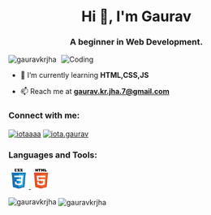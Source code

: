 <h1 align="center">Hi 👋, I'm Gaurav</h1>
<h3 align="center">A beginner in Web Development.</h3>
<img align="right" alt="Coding" width="400" src="https://camo.githubusercontent.com/b86a9047afd5ab67de4d8d1c1ce6293db7900b997bb10cfdeec7046e7f035fe3/68747470733a2f2f6d69726f2e6d656469756d2e636f6d2f6d61782f313336302f312a495247486d69477361313673746564517649615a66772e676966">

<p align="left"> <img src="https://komarev.com/ghpvc/?username=gauravkrjha&label=Profile%20views&color=0e75b6&style=flat" alt="gauravkrjha" /> </p>

- 🌱 I’m currently learning **HTML,CSS,JS**

- 📫 Reach me at **gaurav.kr.jha.7@gmail.com**

<h3 align="left">Connect with me:</h3>
<p align="left">
<a href="https://twitter.com/iotaaa" target="blank"><img align="center" src="https://raw.githubusercontent.com/rahuldkjain/github-profile-readme-generator/master/src/images/icons/Social/twitter.svg" alt="iotaaaa" height="30" width="40" /></a>
<a href="https://instagram.com/iota.gaurav" target="blank"><img align="center" src="https://raw.githubusercontent.com/rahuldkjain/github-profile-readme-generator/master/src/images/icons/Social/instagram.svg" alt="iota.gaurav" height="30" width="40" /></a>
</p>

<h3 align="left">Languages and Tools:</h3>
<p align="left"> <a href="https://www.w3schools.com/css/" target="_blank" rel="noreferrer"> <img src="https://raw.githubusercontent.com/devicons/devicon/master/icons/css3/css3-original-wordmark.svg" alt="css3" width="40" height="40"/> </a> <a href="https://www.w3.org/html/" target="_blank" rel="noreferrer"> <img src="https://raw.githubusercontent.com/devicons/devicon/master/icons/html5/html5-original-wordmark.svg" alt="html5" width="40" height="40"/> </a> </p>

<p><img align="left" src="https://github-readme-stats.vercel.app/api/top-langs?username=gauravkrjha&show_icons=true&locale=en&layout=compact" alt="gauravkrjha" /></p>

<p>&nbsp;<img align="center" src="https://github-readme-stats.vercel.app/api?username=gauravkrjha&show_icons=true&locale=en" alt="gauravkrjha" /></p>
